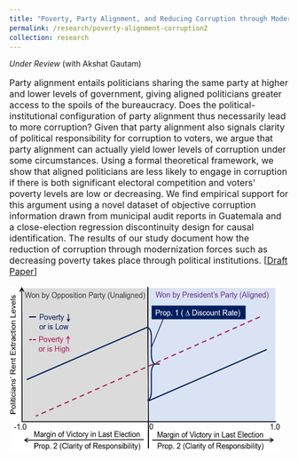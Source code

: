 ```yaml
---
title: "Poverty, Party Alignment, and Reducing Corruption through Modernization: Evidence from Guatemala"
permalink: /research/poverty-alignment-corruption2
collection: research
---
```


<style>
.thumbnaildiss1 {
    background-color: black;
    height: 300px;
    display: inline-block; 
    background-size: cover; 
    background-position: center center;
    background-repeat: no-repeat;
}
</style>

*Under Review* (with Akshat Gautam)

<p style="font-size: 12pt; width: 100%; text-align: left;">Party alignment entails politicians sharing the same party at higher and lower levels of government, giving aligned politicians greater access to the spoils of the bureaucracy. Does the political-institutional configuration of party alignment thus necessarily lead to more corruption? Given that party alignment also signals clarity of political responsibility for corruption to voters, we argue that party alignment can actually yield lower levels of corruption under some circumstances. Using a formal theoretical framework, we show that aligned politicians are less likely to engage in corruption if there is both significant electoral competition and voters' poverty levels are low or decreasing. We find empirical support for this argument using a novel dataset of objective corruption information drawn from municipal audit reports in Guatemala and a close-election regression discontinuity design for causal identification. The results of our study document how the reduction of corruption through modernization forces such as decreasing poverty takes place through political institutions. [<a href="https://mikedenly.com/files/dg-corruption.pdf">Draft Paper</a>]</p>

<p style="font-size: 12pt; width: 100%; text-align: left;"><img src="/images/prop1and2.png" class="thumbnaildiss1" style="width: 97%;"></p>